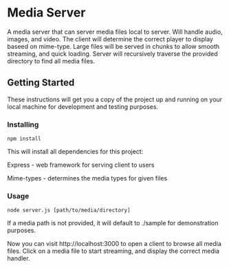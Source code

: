 # Media Server

A media server that can server media files local to server. Will handle audio, images, and video. The client will determine the correct player to display baseed on mime-type. Large files will be served in chunks to allow smooth streaming, and quick loading. Server will recursively traverse the provided directory to find all media files.

## Getting Started

These instructions will get you a copy of the project up and running on your local machine for development and testing purposes.

### Installing

```
npm install
```

This will install all dependencies for this project:

Express - web framework for serving client to users

Mime-types - determines the media types for given files

### Usage

```
node server.js [path/to/media/directory]
```

If a media path is not provided, it will default to ./sample for demonstration purposes.

Now you can visit http://localhost:3000 to open a client to browse all media files. Click on a media file to start streaming, and display the correct media handler.
